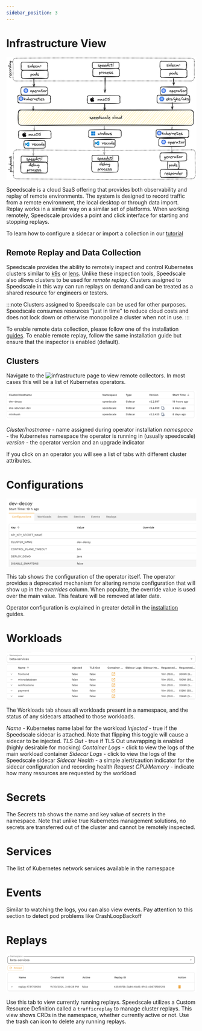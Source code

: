 ```yaml
---
sidebar_position: 3
---
```


# Infrastructure View

![architecture](./infra/architecture.png)

Speedscale is a cloud SaaS offering that provides both observability and replay of remote environments.  The system is designed to record traffic from a remote environment, the local desktop or through data import. Replay works in a similar way on a similar set of platforms. When working remotely, Speedscale provides a point and click interface for starting and stopping replays. 

To learn how to configure a sidecar or import a collection in our [tutorial](../tutorial.md)

## Remote Replay and Data Collection

Speedscale provides the ability to remotely inspect and control Kubernetes clusters similar to [k9s](https://k9scli.io/) or [lens](https://k8slens.dev/). Unlike these inspection tools, Speedscale also allows clusters to be used for *remote replay*. Clusters assigned to Speedscale in this way can run replays on demand and can be treated as a shared resource for engineers or testers.

:::note
Clusters assigned to Speedscale can be used for other purposes. Speedscale consumes resources "just in time" to reduce cloud costs and does not lock down or otherwise monopolize a cluster when not in use.
:::

To enable remote data collection, please follow one of the installation [guides](../setup/install/kubernetes-operator.md). To enable remote replay, follow the same installation guide but ensure that the inspector is enabled (default).

## Clusters

Navigate to the ![infrastructure](https://app.speedscale.com/infrastructure) page to view remote collectors. In most cases this will be a list of Kubernetes operators.

![clusters](./infra/cluster.png)

*Cluster/hostname* - name assigned during operator installation
*namespace* - the Kubernetes namespace the operator is running in (usually speedscale)
*version* - the operator version and an upgrade indicator

If you click on an operator you will see a list of tabs with different cluster attributes.

# Configurations

![configurations](./infra/configurations.png)

This tab shows the configuration of the operator itself. The operator provides a deprecated mechanism for altering remote configuration that will show up in the *overrides* column. When populate, the override value is used over the main value. This feature will be removed at later date.

Operator configuration is explained in greater detail in the [installation](../setup/install/kubernetes-operator.md) guides.

# Workloads

![workloads](./infra/workloads.png)

The Workloads tab shows all workloads present in a namespace, and the status of any sidecars attached to those workloads.

*Name* - Kubernetes name label for the workload
*Injected* - true if the Speedscale sidecar is attached. Note that flipping this toggle will cause a sidecar to be injected.
*TLS Out* - true if TLS Out unwrapping is enabled (highly desirable for mocking)
*Container Logs* - click to view the logs of the main workload container
*Sidecar Logs* - click to view the logs of the Speedscale sidecar
*Sidecar Health* - a simple alert/caution indicator for the sidecar configuration and recording health
*Request CPU/Memory* - indicate how many resources are requested by the workload

# Secrets

The Secrets tab shows the name and key value of secrets in the namespace. Note that unlike true Kubernetes management solutions, no secrets are transferred out of the cluster and cannot be remotely inspected.

# Services

The list of Kubernetes network services available in the namespace

# Events

Similar to watching the logs, you can also view events. Pay attention to this section to detect pod problems like CrashLoopBackoff

# Replays

![replays](./infra/replays.png)

Use this tab to view currently running replays. Speedscale utilizes a Custom Resource Definition called a `trafficreplay` to manage cluster replays. This view shows CRDs in the namespace, whether currently active or not. Use the trash can icon to delete any running replays.

